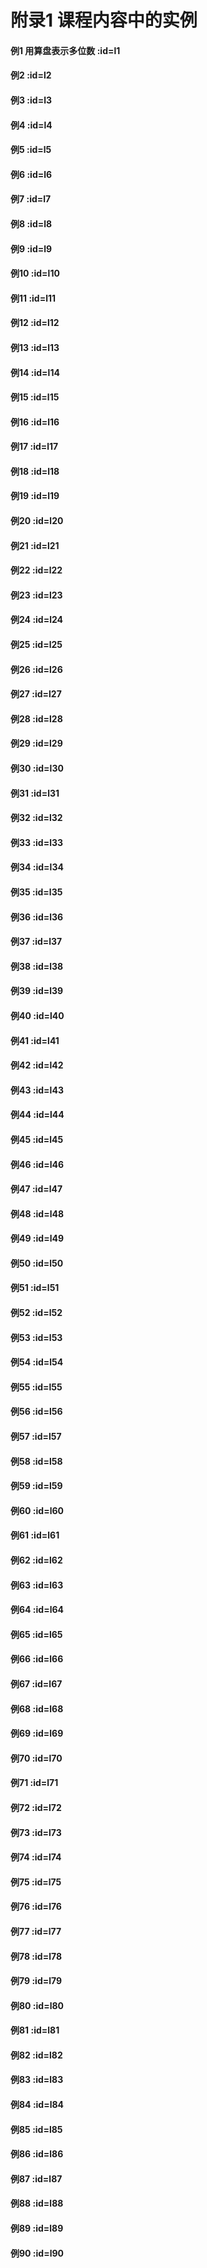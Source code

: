# 附录1 课程内容中的实例



#### 例1 用算盘表示多位数 :id=l1



#### 例2 :id=l2



#### 例3 :id=l3



#### 例4 :id=l4



#### 例5 :id=l5



#### 例6 :id=l6



#### 例7 :id=l7



#### 例8 :id=l8



#### 例9 :id=l9



#### 例10  :id=l10



#### 例11  :id=l11



#### 例12  :id=l12



#### 例13  :id=l13



#### 例14  :id=l14



#### 例15  :id=l15



#### 例16  :id=l16



#### 例17  :id=l17



#### 例18  :id=l18



#### 例19  :id=l19



#### 例20  :id=l20



#### 例21  :id=l21



#### 例22  :id=l22



#### 例23  :id=l23



#### 例24  :id=l24



#### 例25  :id=l25



#### 例26  :id=l26



#### 例27  :id=l27



#### 例28  :id=l28



#### 例29  :id=l29



#### 例30  :id=l30



#### 例31  :id=l31



#### 例32  :id=l32



#### 例33  :id=l33



#### 例34  :id=l34



#### 例35  :id=l35



#### 例36  :id=l36



#### 例37  :id=l37



#### 例38  :id=l38



#### 例39  :id=l39



#### 例40  :id=l40



#### 例41  :id=l41



#### 例42  :id=l42



#### 例43  :id=l43



#### 例44  :id=l44



#### 例45  :id=l45



#### 例46  :id=l46



#### 例47  :id=l47



#### 例48  :id=l48



#### 例49  :id=l49



#### 例50  :id=l50



#### 例51  :id=l51



#### 例52  :id=l52



#### 例53  :id=l53



#### 例54  :id=l54



#### 例55  :id=l55



#### 例56  :id=l56



#### 例57  :id=l57



#### 例58  :id=l58



#### 例59  :id=l59



#### 例60  :id=l60



#### 例61  :id=l61



#### 例62  :id=l62



#### 例63  :id=l63



#### 例64  :id=l64



#### 例65  :id=l65



#### 例66  :id=l66



#### 例67  :id=l67



#### 例68  :id=l68



#### 例69  :id=l69



#### 例70  :id=l70



#### 例71  :id=l71



#### 例72  :id=l72



#### 例73  :id=l73



#### 例74  :id=l74



#### 例75  :id=l75



#### 例76  :id=l76



#### 例77  :id=l77



#### 例78  :id=l78



#### 例79  :id=l79



#### 例80  :id=l80



#### 例81  :id=l81



#### 例82  :id=l82



#### 例83  :id=l83



#### 例84  :id=l84



#### 例85  :id=l85



#### 例86  :id=l86



#### 例87  :id=l87



#### 例88  :id=l88



#### 例89  :id=l89



#### 例90  :id=l90